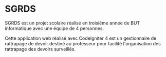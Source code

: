 # SGRDS

SGRDS est un projet scolaire réalisé en troisième année de BUT informatique avec une équipe de 4 personnes.

Cette application web réalisé avec CodeIgniter 4 est un gestionnaire de rattrapage de devoir destiné au professeur pour facilité l'organisation des rattrapage des devoirs surveillés. 
